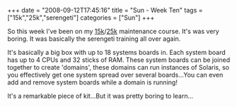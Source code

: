 +++
date = "2008-09-12T17:45:16"
title = "Sun - Week Ten"
tags = ["15k","25k","serengeti"]
categories = ["Sun"]
+++

So this week I've been on my [15k][1]/[25k][2] maintenance course. It's was very boring. It was basically the serengeti training all over again.

It's basically a big box with up to 18 systems boards in. Each system board has up to 4 CPUs and 32 sticks of RAM. These system boards can be joined together to create 'domains', these domains can run instances of Solaris, so you effectively get one system spread over several boards...You can even add and remove system boards while a domain is running!

It's a remarkable piece of kit...But it was pretty boring to learn...

  [1]: http://www.sun.com/servers/highend/sunfire15k/index.xml
  [2]: http://www.sun.com/servers/highend/sunfire_e25k/index.xml
